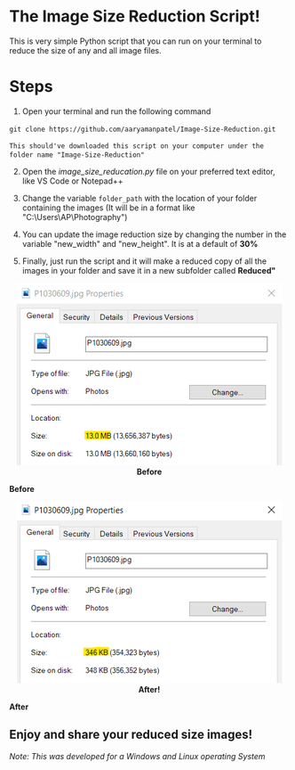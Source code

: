 # The Image Size Reduction Script!

This is very simple Python script that you can run on your terminal to reduce the size of any and all image files. 

# Steps

1. Open your terminal and run the following command

` git clone https://github.com/aaryamanpatel/Image-Size-Reduction.git `

    This should've downloaded this script on your computer under the folder name "Image-Size-Reduction"

2. Open the *image_size_reducation.py* file on your preferred text editor, like VS Code or Notepad++

3. Change the variable `folder_path` with the location of your folder containing the images
(It will be in a format like "C:\Users\AP\Photography")

4. You can update the image reduction size by changing the number in the variable "new_width" and "new_height". It is at a default of **30%**

5. Finally, just run the script and it will make a reduced copy of all the images in your folder and save it in a new subfolder called **Reduced"**

<p align="center" style="text-align:center; font-weight:bold">
    <img src="/before.png" alt="Before Reduction">
    Before
</p>

<!-- ![Before](/before.png) -->

**Before**

<p align="center" style="text-align:center; font-weight:bold">
    <img src="/after.png" alt="After Reduction">
    After!
</p>

<!-- ![After](/after.png) -->

**After**

## Enjoy and share your reduced size images!

*Note: This was developed for a Windows and Linux operating System*